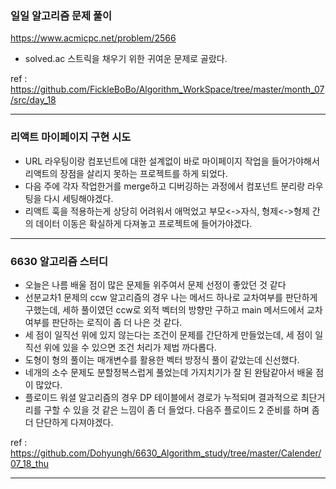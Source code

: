 ### 일일 알고리즘 문제 풀이

https://www.acmicpc.net/problem/2566

- solved.ac 스트릭을 채우기 위한 귀여운 문제로 골랐다.

ref : https://github.com/FickleBoBo/Algorithm_WorkSpace/tree/master/month_07/src/day_18

---

### 리액트 마이페이지 구현 시도

- URL 라우팅이랑 컴포넌트에 대한 설계없이 바로 마이페이지 작업을 들어가야해서 리액트의 장점을 살리지 못하는 프로젝트를 하게 되었다.
- 다음 주에 각자 작업한거를 merge하고 디버깅하는 과정에서 컴포넌트 분리랑 라우팅을 다시 세팅해야겠다.
- 리액트 훅을 적용하는게 상당히 어려워서 애먹었고 부모<->자식, 형제<->형제 간의 데이터 이동은 확실하게 다져놓고 프로젝트에 들어가야겠다.

---

### 6630 알고리즘 스터디

- 오늘은 나름 배울 점이 많은 문제들 위주여서 문제 선정이 좋았던 것 같다
- 선분교차1 문제의 ccw 알고리즘의 경우 나는 메서드 하나로 교차여부를 판단하게 구했는데, 세하 풀이였던 ccw로 외적 벡터의 방향만 구하고 main 메서드에서 교차여부를 판단하는 로직이 좀 더 나은 것 같다.
- 세 점이 일직선 위에 있지 않는다는 조건이 문제를 간단하게 만들었는데, 세 점이 일직선 위에 있을 수 있으면 조건 처리가 제법 까다롭다.
- 도형이 형의 풀이는 매개변수를 활용한 벡터 방정식 풀이 같았는데 신선했다.
- 네개의 소수 문제도 분할정복스럽게 풀었는데 가지치기가 잘 된 완탐같아서 배울 점이 많았다.
- 플로이드 워셜 알고리즘의 경우 DP 테이블에서 경로가 누적되며 결과적으로 최단거리를 구할 수 있을 것 같은 느낌이 좀 더 들었다. 다음주 플로이드 2 준비를 하며 좀 더 단단하게 다져야겠다.

ref : https://github.com/Dohyungh/6630_Algorithm_study/tree/master/Calender/07_18_thu

---
